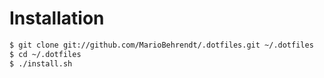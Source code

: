 # Installation

``` bash
$ git clone git://github.com/MarioBehrendt/.dotfiles.git ~/.dotfiles
$ cd ~/.dotfiles
$ ./install.sh
```
